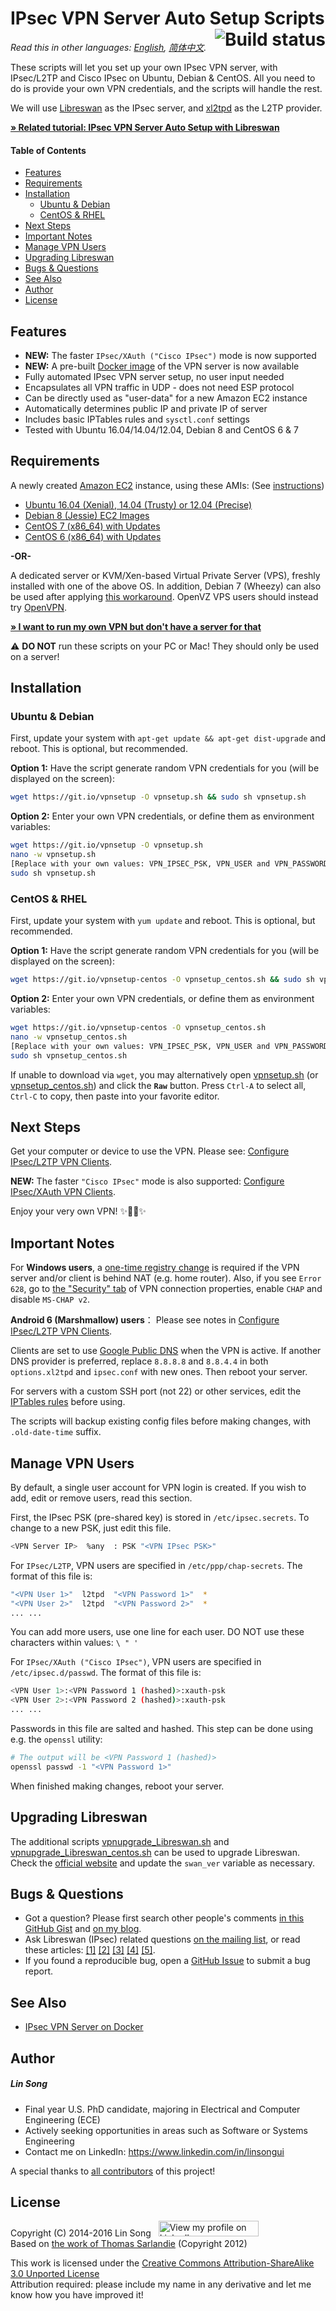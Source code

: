 ﻿# IPsec VPN Server Auto Setup Scripts <a href="https://travis-ci.org/hwdsl2/setup-ipsec-vpn"><img align="right" src="https://travis-ci.org/hwdsl2/setup-ipsec-vpn.svg?branch=master" alt="Build status" /></a>

*Read this in other languages: [English](README.md), [简体中文](README-zh.md).*

These scripts will let you set up your own IPsec VPN server, with IPsec/L2TP and Cisco IPsec on Ubuntu, Debian & CentOS. All you need to do is provide your own VPN credentials, and the scripts will handle the rest.

We will use <a href="https://libreswan.org/" target="_blank">Libreswan</a> as the IPsec server, and <a href="https://github.com/xelerance/xl2tpd" target="_blank">xl2tpd</a> as the L2TP provider.

<a href="https://blog.ls20.com/ipsec-l2tp-vpn-auto-setup-for-ubuntu-12-04-on-amazon-ec2/" target="_blank">**&raquo; Related tutorial: IPsec VPN Server Auto Setup with Libreswan**</a>

#### Table of Contents

- [Features](#features)
- [Requirements](#requirements)
- [Installation](#installation)
  - [Ubuntu & Debian](#ubuntu--debian)
  - [CentOS & RHEL](#centos--rhel)
- [Next Steps](#next-steps)
- [Important Notes](#important-notes)
- [Manage VPN Users](#manage-vpn-users)
- [Upgrading Libreswan](#upgrading-libreswan)
- [Bugs & Questions](#bugs--questions)
- [See Also](#see-also)
- [Author](#author)
- [License](#license)

## Features

- **NEW:** The faster `IPsec/XAuth ("Cisco IPsec")` mode is now supported
- **NEW:** A pre-built <a href="https://github.com/hwdsl2/docker-ipsec-vpn-server" target="_blank">Docker image</a> of the VPN server is now available
- Fully automated IPsec VPN server setup, no user input needed
- Encapsulates all VPN traffic in UDP - does not need ESP protocol
- Can be directly used as "user-data" for a new Amazon EC2 instance
- Automatically determines public IP and private IP of server
- Includes basic IPTables rules and `sysctl.conf` settings
- Tested with Ubuntu 16.04/14.04/12.04, Debian 8 and CentOS 6 & 7

## Requirements

A newly created <a href="https://aws.amazon.com/ec2/" target="_blank">Amazon EC2</a> instance, using these AMIs: (See <a href="https://blog.ls20.com/ipsec-l2tp-vpn-auto-setup-for-ubuntu-12-04-on-amazon-ec2/#vpnsetup" target="_blank">instructions</a>)
- <a href="https://cloud-images.ubuntu.com/locator/" target="_blank">Ubuntu 16.04 (Xenial), 14.04 (Trusty) or 12.04 (Precise)</a>
- <a href="https://wiki.debian.org/Cloud/AmazonEC2Image" target="_blank">Debian 8 (Jessie) EC2 Images</a>
- <a href="https://aws.amazon.com/marketplace/pp/B00O7WM7QW" target="_blank">CentOS 7 (x86_64) with Updates</a>
- <a href="https://aws.amazon.com/marketplace/pp/B00NQAYLWO" target="_blank">CentOS 6 (x86_64) with Updates</a>

**-OR-**

A dedicated server or KVM/Xen-based Virtual Private Server (VPS), freshly installed with one of the above OS. In addition, Debian 7 (Wheezy) can also be used after applying <a href="extras/vpnsetup-debian-7-workaround.sh" target="_blank">this workaround</a>. OpenVZ VPS users should instead try <a href="https://github.com/Nyr/openvpn-install" target="_blank">OpenVPN</a>.

<a href="https://blog.ls20.com/ipsec-l2tp-vpn-auto-setup-for-ubuntu-12-04-on-amazon-ec2/#gettingavps" target="_blank">**&raquo; I want to run my own VPN but don't have a server for that**</a>

:warning: **DO NOT** run these scripts on your PC or Mac! They should only be used on a server!

## Installation

### Ubuntu & Debian

First, update your system with `apt-get update && apt-get dist-upgrade` and reboot. This is optional, but recommended.

**Option 1:** Have the script generate random VPN credentials for you (will be displayed on the screen):

```bash
wget https://git.io/vpnsetup -O vpnsetup.sh && sudo sh vpnsetup.sh
```

**Option 2:** Enter your own VPN credentials, or define them as environment variables:

```bash
wget https://git.io/vpnsetup -O vpnsetup.sh
nano -w vpnsetup.sh
[Replace with your own values: VPN_IPSEC_PSK, VPN_USER and VPN_PASSWORD]
sudo sh vpnsetup.sh
```

### CentOS & RHEL

First, update your system with `yum update` and reboot. This is optional, but recommended.

**Option 1:** Have the script generate random VPN credentials for you (will be displayed on the screen):

```bash
wget https://git.io/vpnsetup-centos -O vpnsetup_centos.sh && sudo sh vpnsetup_centos.sh
```

**Option 2:** Enter your own VPN credentials, or define them as environment variables:

```bash
wget https://git.io/vpnsetup-centos -O vpnsetup_centos.sh
nano -w vpnsetup_centos.sh
[Replace with your own values: VPN_IPSEC_PSK, VPN_USER and VPN_PASSWORD]
sudo sh vpnsetup_centos.sh
```

If unable to download via `wget`, you may alternatively open <a href="vpnsetup.sh" target="_blank">vpnsetup.sh</a> (or <a href="vpnsetup_centos.sh" target="_blank">vpnsetup_centos.sh</a>) and click the **`Raw`** button. Press `Ctrl-A` to select all, `Ctrl-C` to copy, then paste into your favorite editor.

## Next Steps

Get your computer or device to use the VPN. Please see: <a href="docs/clients.md" target="_blank">Configure IPsec/L2TP VPN Clients</a>.

**NEW:** The faster `"Cisco IPsec"` mode is also supported: <a href="docs/clients-xauth.md" target="_blank">Configure IPsec/XAuth VPN Clients</a>.

Enjoy your very own VPN! :sparkles::tada::rocket::sparkles:

## Important Notes

For **Windows users**, a <a href="docs/clients.md#regkey" target="_blank">one-time registry change</a> is required if the VPN server and/or client is behind NAT (e.g. home router). Also, if you see `Error 628`, go to <a href="https://github.com/hwdsl2/setup-ipsec-vpn/issues/7#issuecomment-210084875" target="_blank">the "Security" tab</a> of VPN connection properties, enable `CHAP` and disable `MS-CHAP v2`.

**Android 6 (Marshmallow) users**： Please see notes in <a href="docs/clients.md#android" target="_blank">Configure IPsec/L2TP VPN Clients</a>.

Clients are set to use <a href="https://developers.google.com/speed/public-dns/" target="_blank">Google Public DNS</a> when the VPN is active. If another DNS provider is preferred, replace `8.8.8.8` and `8.8.4.4` in both `options.xl2tpd` and `ipsec.conf` with new ones. Then reboot your server.

For servers with a custom SSH port (not 22) or other services, edit the <a href="vpnsetup.sh#L336" target="_blank">IPTables rules</a> before using.

The scripts will backup existing config files before making changes, with `.old-date-time` suffix.

## Manage VPN Users

By default, a single user account for VPN login is created. If you wish to add, edit or remove users, read this section.

First, the IPsec PSK (pre-shared key) is stored in `/etc/ipsec.secrets`. To change to a new PSK, just edit this file. 

```bash
<VPN Server IP>  %any  : PSK "<VPN IPsec PSK>"
```

For `IPsec/L2TP`, VPN users are specified in `/etc/ppp/chap-secrets`. The format of this file is:

```bash
"<VPN User 1>"  l2tpd  "<VPN Password 1>"  *
"<VPN User 2>"  l2tpd  "<VPN Password 2>"  *
... ...
```

You can add more users, use one line for each user. DO NOT use these characters within values: `\ " '`

For `IPsec/XAuth ("Cisco IPsec")`, VPN users are specified in `/etc/ipsec.d/passwd`. The format of this file is:

```bash
<VPN User 1>:<VPN Password 1 (hashed)>:xauth-psk
<VPN User 2>:<VPN Password 2 (hashed)>:xauth-psk
... ...
```

Passwords in this file are salted and hashed. This step can be done using e.g. the `openssl` utility:

```bash
# The output will be <VPN Password 1 (hashed)>
openssl passwd -1 "<VPN Password 1>"
```

When finished making changes, reboot your server.

## Upgrading Libreswan

The additional scripts <a href="extras/vpnupgrade_Libreswan.sh" target="_blank">vpnupgrade_Libreswan.sh</a> and <a href="extras/vpnupgrade_Libreswan_centos.sh" target="_blank">vpnupgrade_Libreswan_centos.sh</a> can be used to upgrade Libreswan. Check the <a href="https://libreswan.org" target="_blank">official website</a> and update the `swan_ver` variable as necessary.

## Bugs & Questions

- Got a question? Please first search other people's comments <a href="https://gist.github.com/hwdsl2/9030462#comments" target="_blank">in this GitHub Gist</a> and <a href="https://blog.ls20.com/ipsec-l2tp-vpn-auto-setup-for-ubuntu-12-04-on-amazon-ec2/#disqus_thread" target="_blank">on my blog</a>.
- Ask Libreswan (IPsec) related questions <a href="https://lists.libreswan.org/mailman/listinfo/swan" target="_blank">on the mailing list</a>, or read these articles: <a href="https://libreswan.org/wiki/Main_Page" target="_blank">[1]</a> <a href="https://wiki.gentoo.org/wiki/IPsec_L2TP_VPN_server" target="_blank">[2]</a> <a href="https://wiki.archlinux.org/index.php/L2TP/IPsec_VPN_client_setup" target="_blank">[3]</a> <a href="https://help.ubuntu.com/community/L2TPServer" target="_blank">[4]</a> <a href="https://libreswan.org/man/ipsec.conf.5.html" target="_blank">[5]</a>.
- If you found a reproducible bug, open a <a href="https://github.com/hwdsl2/setup-ipsec-vpn/issues" target="_blank">GitHub Issue</a> to submit a bug report.

## See Also

- [IPsec VPN Server on Docker](https://github.com/hwdsl2/docker-ipsec-vpn-server)

## Author

##### Lin Song   
- Final year U.S. PhD candidate, majoring in Electrical and Computer Engineering (ECE)
- Actively seeking opportunities in areas such as Software or Systems Engineering
- Contact me on LinkedIn: <a href="https://www.linkedin.com/in/linsongui" target="_blank">https://www.linkedin.com/in/linsongui</a>

A special thanks to [all contributors](https://github.com/hwdsl2/setup-ipsec-vpn/graphs/contributors) of this project!

## License

Copyright (C) 2014-2016&nbsp;Lin Song&nbsp;&nbsp;&nbsp;<a href="https://www.linkedin.com/in/linsongui" target="_blank"><img src="https://static.licdn.com/scds/common/u/img/webpromo/btn_viewmy_160x25.png" width="160" height="25" border="0" alt="View my profile on LinkedIn"></a>    
Based on <a href="https://github.com/sarfata/voodooprivacy" target="_blank">the work of Thomas Sarlandie</a> (Copyright 2012)

This work is licensed under the <a href="http://creativecommons.org/licenses/by-sa/3.0/" target="_blank">Creative Commons Attribution-ShareAlike 3.0 Unported License</a>  
Attribution required: please include my name in any derivative and let me know how you have improved it!
